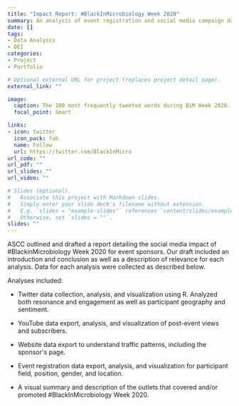 ```yaml
---
title: "Impact Report: #BlackInMicrobiology Week 2020"
summary: An analysis of event registration and social media campaign data compiled into a report for BIMW 2020 sponsors.
date: []
tags:
- Data Analysis
- DEI
categories:
- Project
- Portfolio

# Optional external URL for project (replaces project detail page).
external_link: ""

image:
  caption: The 100 most frequently tweeted words during BiM Week 2020.
  focal_point: Smart

links:
- icon: twitter
  icon_pack: fab
  name: Follow
  url: https://twitter.com/BlackInMicro
url_code: ""
url_pdf: ""
url_slides: ""
url_video: ""

# Slides (optional).
#   Associate this project with Markdown slides.
#   Simply enter your slide deck's filename without extension.
#   E.g. `slides = "example-slides"` references `content/slides/example-slides.md`.
#   Otherwise, set `slides = ""`.
slides: ""
---
```


ASCC outlined and drafted a report detailing the social media impact of #BlackinMicrobiology Week 2020 for event sponsors. Our draft included an introduction and conclusion as well as a description of relevance for each analysis. Data for each analysis were collected as described below.

Analyses included:

  - Twitter data collection, analysis, and visualization using R. Analyzed both resonance and engagement as well as participant geography and sentiment.
  
  - YouTube data export, analysis, and visualization of post-event views and subscribers.
  
  - Website data export to understand traffic patterns, including the sponsor's page.
  
  - Event registration data export, analysis, and visualization for participant field, position, gender, and location.
  
  - A visual summary and description of the outlets that covered and/or promoted #BlackInMicrobiology Week 2020.

